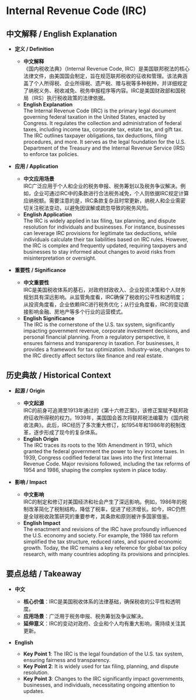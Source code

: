 # Internal Revenue Code (IRC)

## 中文解释 / English Explanation

* **定义 / Definition**  
  - **中文解释**  
    《国内税收法典》（Internal Revenue Code, IRC）是美国联邦税法的核心法律文件，由美国国会制定，旨在规范联邦税收的征收和管理。该法典涵盖了个人所得税、企业所得税、遗产税、赠与税等多种税种，并详细规定了纳税义务、税收减免、税务申报程序等内容。IRC是美国财政部和国税局（IRS）执行税收政策的法律依据。  
  - **English Explanation**  
    The Internal Revenue Code (IRC) is the primary legal document governing federal taxation in the United States, enacted by Congress. It regulates the collection and administration of federal taxes, including income tax, corporate tax, estate tax, and gift tax. The IRC outlines taxpayer obligations, tax deductions, filing procedures, and more. It serves as the legal foundation for the U.S. Department of the Treasury and the Internal Revenue Service (IRS) to enforce tax policies.

* **应用 / Application**  
  - **中文应用场景**  
    IRC广泛应用于个人和企业的税务申报、税务筹划以及税务争议解决。例如，企业可通过IRC中的条款进行合法税务减免，个人则依据IRC规定计算应纳税额。需要注意的是，IRC条款复杂且时常更新，纳税人和企业需密切关注税法变动，以避免因误解或疏忽导致的税务风险。  
  - **English Application**  
    The IRC is widely applied in tax filing, tax planning, and dispute resolution for individuals and businesses. For instance, businesses can leverage IRC provisions for legitimate tax deductions, while individuals calculate their tax liabilities based on IRC rules. However, the IRC is complex and frequently updated, requiring taxpayers and businesses to stay informed about changes to avoid risks from misinterpretation or oversight.

* **重要性 / Significance**  
  - **中文重要性**  
    IRC是美国税收体系的基石，对政府财政收入、企业投资决策和个人财务规划具有深远影响。从监管角度看，IRC确保了税收的公平性和透明度；从投资角度看，企业依赖IRC进行税务优化；从行业角度看，IRC的变动直接影响金融、房地产等多个行业的运营模式。  
  - **English Significance**  
    The IRC is the cornerstone of the U.S. tax system, significantly impacting government revenue, corporate investment decisions, and personal financial planning. From a regulatory perspective, it ensures fairness and transparency in taxation. For businesses, it provides a framework for tax optimization. Industry-wise, changes to the IRC directly affect sectors like finance and real estate.

## 历史典故 / Historical Context

* **起源 / Origin**  
  - **中文起源**  
    IRC的前身可追溯至1913年通过的《第十六修正案》，该修正案赋予联邦政府征收所得税的权力。1939年，美国国会首次将联邦税法编纂为《国内税收法典》。此后，IRC经历了多次重大修订，如1954年和1986年的税制改革，逐步形成了现今的复杂体系。  
  - **English Origin**  
    The IRC traces its roots to the 16th Amendment in 1913, which granted the federal government the power to levy income taxes. In 1939, Congress codified federal tax laws into the first Internal Revenue Code. Major revisions followed, including the tax reforms of 1954 and 1986, shaping the complex system in place today.

* **影响 / Impact**  
  - **中文影响**  
    IRC的制定和修订对美国经济和社会产生了深远影响。例如，1986年的税制改革简化了税制结构，降低了税率，促进了经济增长。如今，IRC仍然是全球税收政策研究的重要参考，其条款和原则被许多国家借鉴。  
  - **English Impact**  
    The enactment and revisions of the IRC have profoundly influenced the U.S. economy and society. For example, the 1986 tax reform simplified the tax structure, reduced rates, and spurred economic growth. Today, the IRC remains a key reference for global tax policy research, with many countries adopting its provisions and principles.

## 要点总结 / Takeaway

* **中文**  
  - **核心价值**：IRC是美国税收体系的法律基础，确保税收的公平性和透明度。  
  - **应用场景**：广泛用于税务申报、税务筹划及争议解决。  
  - **延伸意义**：IRC的变动对政府、企业和个人均有重大影响，需持续关注其更新。  

* **English**  
  - **Key Point 1**: The IRC is the legal foundation of the U.S. tax system, ensuring fairness and transparency.  
  - **Key Point 2**: It is widely used for tax filing, planning, and dispute resolution.  
  - **Key Point 3**: Changes to the IRC significantly impact governments, businesses, and individuals, necessitating ongoing attention to updates.